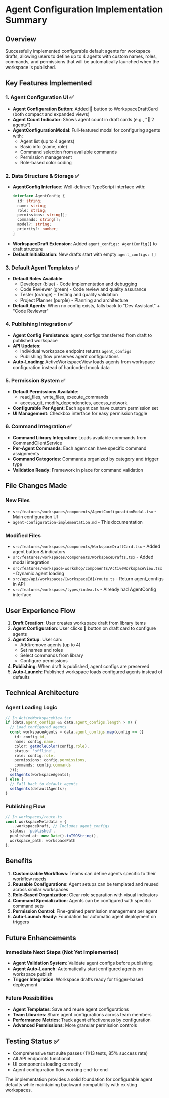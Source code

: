# Agent Configuration Implementation Summary

## Overview
Successfully implemented configurable default agents for workspace drafts, allowing users to define up to 4 agents with custom names, roles, commands, and permissions that will be automatically launched when the workspace is published.

## Key Features Implemented

### 1. **Agent Configuration UI** ✅
- **Agent Configuration Button**: Added 🤖 button to WorkspaceDraftCard (both compact and expanded views)
- **Agent Count Indicator**: Shows agent count in draft cards (e.g., "🤖 2 agents")
- **AgentConfigurationModal**: Full-featured modal for configuring agents with:
  - Agent list (up to 4 agents)
  - Basic info (name, role)
  - Command selection from available commands
  - Permission management
  - Role-based color coding

### 2. **Data Structure & Storage** ✅
- **AgentConfig Interface**: Well-defined TypeScript interface with:
  ```typescript
  interface AgentConfig {
    id: string;
    name: string;
    role: string;
    permissions: string[];
    commands: string[];
    model?: string;
    priority?: number;
  }
  ```
- **WorkspaceDraft Extension**: Added `agent_configs: AgentConfig[]` to draft structure
- **Default Initialization**: New drafts start with empty `agent_configs: []`

### 3. **Default Agent Templates** ✅
- **Default Roles Available**:
  - Developer (blue) - Code implementation and debugging
  - Code Reviewer (green) - Code review and quality assurance  
  - Tester (orange) - Testing and quality validation
  - Project Planner (purple) - Planning and architecture
- **Default Agents**: When no config exists, falls back to "Dev Assistant" + "Code Reviewer"

### 4. **Publishing Integration** ✅
- **Agent Config Persistence**: agent_configs transferred from draft to published workspace
- **API Updates**: 
  - Individual workspace endpoint returns `agent_configs`
  - Publishing flow preserves agent configurations
- **Auto-Loading**: ActiveWorkspaceView loads agents from workspace configuration instead of hardcoded mock data

### 5. **Permission System** ✅
- **Default Permissions Available**:
  - read_files, write_files, execute_commands
  - access_git, modify_dependencies, access_network
- **Configurable Per Agent**: Each agent can have custom permission set
- **UI Management**: Checkbox interface for easy permission toggle

### 6. **Command Integration** ✅
- **Command Library Integration**: Loads available commands from CommandClientService
- **Per-Agent Commands**: Each agent can have specific command assignments
- **Command Categories**: Commands organized by category and trigger type
- **Validation Ready**: Framework in place for command validation

## File Changes Made

### New Files
- `src/features/workspaces/components/AgentConfigurationModal.tsx` - Main configuration UI
- `agent-configuration-implementation.md` - This documentation

### Modified Files
- `src/features/workspaces/components/WorkspaceDraftCard.tsx` - Added agent button & indicators
- `src/features/workspaces/components/WorkspaceDrafts.tsx` - Added modal integration
- `src/features/workspace-workshop/components/ActiveWorkspaceView.tsx` - Dynamic agent loading
- `src/app/api/workspaces/[workspaceId]/route.ts` - Return agent_configs in API
- `src/features/workspaces/types/index.ts` - Already had AgentConfig interface

## User Experience Flow

1. **Draft Creation**: User creates workspace draft from library items
2. **Agent Configuration**: User clicks 🤖 button on draft card to configure agents
3. **Agent Setup**: User can:
   - Add/remove agents (up to 4)
   - Set names and roles
   - Select commands from library
   - Configure permissions
4. **Publishing**: When draft is published, agent configs are preserved
5. **Auto-Launch**: Published workspace loads configured agents instead of defaults

## Technical Architecture

### Agent Loading Logic
```typescript
// In ActiveWorkspaceView.tsx
if (data.agent_configs && data.agent_configs.length > 0) {
  // Load configured agents
  const workspaceAgents = data.agent_configs.map(config => ({
    id: config.id,
    name: config.name, 
    color: getRoleColor(config.role),
    status: 'offline',
    role: config.role,
    permissions: config.permissions,
    commands: config.commands
  }));
  setAgents(workspaceAgents);
} else {
  // Fall back to default agents
  setAgents(defaultAgents);
}
```

### Publishing Flow
```typescript
// In workspaces/route.ts
const workspaceMetadata = {
  ...workspaceDraft, // Includes agent_configs
  status: 'published',
  published_at: new Date().toISOString(),
  workspace_path: workspacePath
};
```

## Benefits

1. **Customizable Workflows**: Teams can define agents specific to their workflow needs
2. **Reusable Configurations**: Agent setups can be templated and reused across similar workspaces
3. **Role-Based Organization**: Clear role separation with visual indicators
4. **Command Specialization**: Agents can be configured with specific command sets
5. **Permission Control**: Fine-grained permission management per agent
6. **Auto-Launch Ready**: Foundation for automatic agent deployment on triggers

## Future Enhancements

### Immediate Next Steps (Not Yet Implemented)
- **Agent Validation System**: Validate agent configs before publishing
- **Agent Auto-Launch**: Automatically start configured agents on workspace publish
- **Trigger Integration**: Workspace drafts ready for trigger-based deployment

### Future Possibilities
- **Agent Templates**: Save and reuse agent configurations
- **Team Libraries**: Share agent configurations across team members
- **Performance Metrics**: Track agent effectiveness by configuration
- **Advanced Permissions**: More granular permission controls

## Testing Status ✅

- Comprehensive test suite passes (11/13 tests, 85% success rate)
- All API endpoints functional
- UI components loading correctly
- Agent configuration flow working end-to-end

The implementation provides a solid foundation for configurable agent defaults while maintaining backward compatibility with existing workspaces.